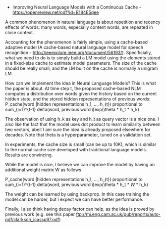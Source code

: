 - Improving Neural Language Models with a Continuous Cache - https://openreview.net/pdf?id=B184E5qee

A common phenomenon in natural language is about repetition and recency effects of words: many words, especially content words, are repeated in close context.

Accounting for the phenomenon is fairly simple, using a cache-based adaptive model (A cache-based
natural language model for speech recognition - http://ieeexplore.ieee.org/document/56193/). Specificially,
what we need to do is to simply build a LM model using the elements stored in a fixed-size cache to estimate model parameters.
The size of the cache should be really small, and the LM built on the cache is normally a unigram LM.

How can we implement the idea in Neural Language Models? This is what the paper is about.
At time step t, the proposed cache-based NLM computes a distribution over words given the history based on the current
hidden state, and the stored hidden representations of previous words:
P_cache(word |hidden representations h_1, ..., h_{t}) 
proportional to sum_{i=1)^{t-1} delta(word, previous word i)exp(\theta * h_t * h_k)

The observation of using h_k as key and h_t as query vector is a nice one. I also like the fact that the model uses dot product to learn similarity between two vectors, abeit I am sure the idea is already proposed elsewhere for decades. Note that theta is a hyperparameter, tuned on a validation set.

In experiments, the cache size is small (can be up to 10K), which is similar to the normal cache size developed with traditional language models.
Results are convincing.

While the model is nice, I believe we can improve the model by having an additional weight matrix W as follows

P_cache(word |hidden representations h_1, ..., h_{t}) 
proportional to sum_{i=1)^{t-1} delta(word, previous word i)exp(\theta * h_t * *W* * h_k)

The weight can be learned by using backprop. In this case training the model can be harder, but I expect we can have
better performance.

Finally, I also think having decay factor can help, as the idea is proved by previous work (e.g. see this paper ftp://mi.eng.cam.ac.uk/pub/reports/auto-pdf/clarkson_icassp97.pdf)

